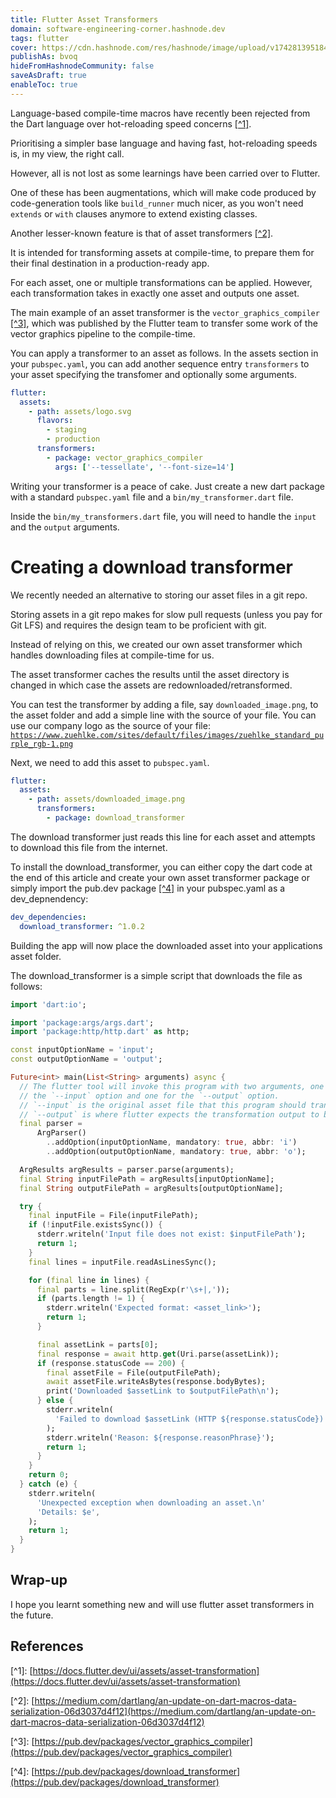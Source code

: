 ```yaml
---
title: Flutter Asset Transformers
domain: software-engineering-corner.hashnode.dev
tags: flutter
cover: https://cdn.hashnode.com/res/hashnode/image/upload/v1742813951840/3oCdaFzXq.png?auto=format
publishAs: bvoq
hideFromHashnodeCommunity: false
saveAsDraft: true
enableToc: true
---
```


Language-based compile-time macros have recently been rejected from the Dart language over hot-reloading speed concerns [\[^1\]](https://docs.flutter.dev/ui/assets/asset-transformation).

Prioritising a simpler base language and having fast, hot-reloading speeds is, in my view, the right call.

However, all is not lost as some learnings have been carried over to Flutter.

One of these has been augmentations, which will make code produced by code-generation tools like `build_runner` much nicer, as you won't need `extends` or `with` clauses anymore to extend existing classes.

Another lesser-known feature is that of asset transformers [\[^2\]](https://medium.com/dartlang/an-update-on-dart-macros-data-serialization-06d3037d4f12).

It is intended for transforming assets at compile-time, to prepare them for their final destination in a production-ready app.

For each asset, one or multiple transformations can be applied. However,  each transformation takes in exactly one asset and outputs one asset.

The main example of an asset transformer is the `vector_graphics_compiler` [\[^3\]](https://pub.dev/packages/vector_graphics_compiler), which was published by the Flutter team to transfer some work of the vector graphics pipeline to the compile-time.

You can apply a transformer to an asset as follows. In the assets section in your `pubspec.yaml`, you can add another sequence entry `transformers` to your asset specifying the transfomer and optionally some arguments.

```yaml
flutter:
  assets:
    - path: assets/logo.svg
      flavors:
        - staging
        - production
      transformers:
        - package: vector_graphics_compiler
          args: ['--tessellate', '--font-size=14']
```

Writing your transformer is a peace of cake. Just create a new dart package with a standard `pubspec.yaml` file and a `bin/my_transformer.dart` file.

Inside the `bin/my_transformers.dart` file, you will need to handle the `input` and the `output` arguments.

# Creating a download transformer

We recently needed an alternative to storing our asset files in a git repo.

Storing assets in a git repo makes for slow pull requests (unless you pay for Git LFS) and requires the design team to be proficient with git.

Instead of relying on this, we created our own asset transformer which handles downloading files at compile-time for us.

The asset transformer caches the results until the asset directory is changed in which case the assets are redownloaded/retransformed.

You can test the transformer by adding a file, say `downloaded_image.png`, to the asset folder and add a simple line with the source of your file. You can use our company logo as the source of your file: [`https://www.zuehlke.com/sites/default/files/images/zuehlke_standard_purple_rgb-1.png`](https://www.zuehlke.com/sites/default/files/images/zuehlke_standard_purple_rgb-1.png)

Next, we need to add this asset to `pubspec.yaml`.

```yaml
flutter:
  assets:
    - path: assets/downloaded_image.png
      transformers:
        - package: download_transformer
```

The download transformer just reads this line for each asset and attempts to download this file from the internet.

To install the download\_transformer, you can either copy the dart code at the end of this article and create your own asset transformer package or simply import the pub.dev package [\[^4\]](https://pub.dev/packages/download_transformer) in your pubspec.yaml as a dev\_depnendency:

```yaml
dev_dependencies:
  download_transformer: ^1.0.2
```

Building the app will now place the downloaded asset into your applications asset folder.

The download\_transformer is a simple script that downloads the file as follows:

```dart
import 'dart:io';

import 'package:args/args.dart';
import 'package:http/http.dart' as http;

const inputOptionName = 'input';
const outputOptionName = 'output';

Future<int> main(List<String> arguments) async {
  // The flutter tool will invoke this program with two arguments, one for
  // the `--input` option and one for the `--output` option.
  // `--input` is the original asset file that this program should transform.
  // `--output` is where flutter expects the transformation output to be written to.
  final parser =
      ArgParser()
        ..addOption(inputOptionName, mandatory: true, abbr: 'i')
        ..addOption(outputOptionName, mandatory: true, abbr: 'o');

  ArgResults argResults = parser.parse(arguments);
  final String inputFilePath = argResults[inputOptionName];
  final String outputFilePath = argResults[outputOptionName];

  try {
    final inputFile = File(inputFilePath);
    if (!inputFile.existsSync()) {
      stderr.writeln('Input file does not exist: $inputFilePath');
      return 1;
    }
    final lines = inputFile.readAsLinesSync();

    for (final line in lines) {
      final parts = line.split(RegExp(r'\s+|,'));
      if (parts.length != 1) {
        stderr.writeln('Expected format: <asset_link>');
        return 1;
      }

      final assetLink = parts[0];
      final response = await http.get(Uri.parse(assetLink));
      if (response.statusCode == 200) {
        final assetFile = File(outputFilePath);
        await assetFile.writeAsBytes(response.bodyBytes);
        print('Downloaded $assetLink to $outputFilePath\n');
      } else {
        stderr.writeln(
          'Failed to download $assetLink (HTTP ${response.statusCode})',
        );
        stderr.writeln('Reason: ${response.reasonPhrase}');
        return 1;
      }
    }
    return 0;
  } catch (e) {
    stderr.writeln(
      'Unexpected exception when downloading an asset.\n'
      'Details: $e',
    );
    return 1;
  }
}
```

## Wrap-up

I hope you learnt something new and will use flutter asset transformers in the future.

## References

\[^1\]: [https://docs.flutter.dev/ui/assets/asset-transformation](https://docs.flutter.dev/ui/assets/asset-transformation)

\[^2\]: [https://medium.com/dartlang/an-update-on-dart-macros-data-serialization-06d3037d4f12](https://medium.com/dartlang/an-update-on-dart-macros-data-serialization-06d3037d4f12)

\[^3\]: [https://pub.dev/packages/vector_graphics_compiler](https://pub.dev/packages/vector_graphics_compiler)

\[^4\]: [https://pub.dev/packages/download_transformer](https://pub.dev/packages/download_transformer)

